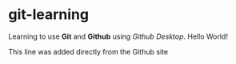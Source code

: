 # git-learning
 Learning to use **Git** and **Github** using *Github Desktop*. Hello World!

This line was added directly from the Github site

